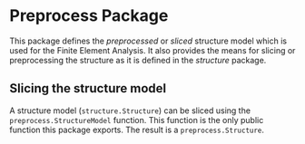 # Preprocess Package

This package defines the _preprocessed_ or _sliced_ structure model which is used for the Finite Element Analysis.
It also provides the means for slicing or preprocessing the structure as it is defined in the _structure_ package.

## Slicing the structure model

A structure model (`structure.Structure`) can be sliced using the `preprocess.StructureModel` function.
This function is the only public function this package exports.
The result is a `preprocess.Structure`.

